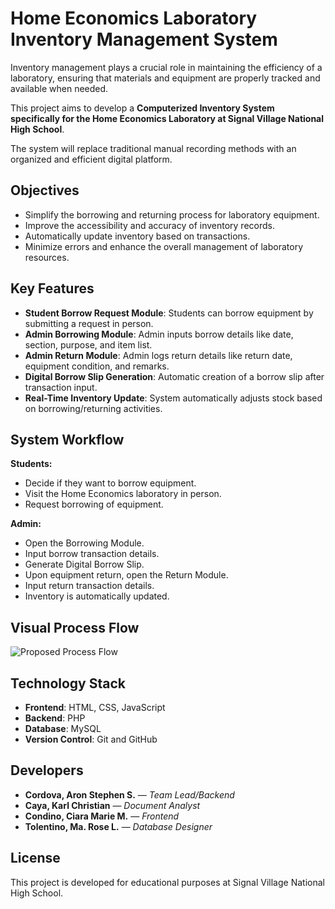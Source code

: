 # **Home Economics Laboratory Inventory Management System**

Inventory management plays a crucial role in maintaining the efficiency of a laboratory, ensuring that materials and equipment are properly tracked and available when needed.

This project aims to develop a **Computerized Inventory System specifically for the Home Economics Laboratory at Signal Village National High School**.  

The system will replace traditional manual recording methods with an organized and efficient digital platform.

## **Objectives**

- Simplify the borrowing and returning process for laboratory equipment.
- Improve the accessibility and accuracy of inventory records.
- Automatically update inventory based on transactions.
- Minimize errors and enhance the overall management of laboratory resources.

## **Key Features**

- **Student Borrow Request Module**: Students can borrow equipment by submitting a request in person.
- **Admin Borrowing Module**: Admin inputs borrow details like date, section, purpose, and item list.
- **Admin Return Module**: Admin logs return details like return date, equipment condition, and remarks.
- **Digital Borrow Slip Generation**: Automatic creation of a borrow slip after transaction input.
- **Real-Time Inventory Update**: System automatically adjusts stock based on borrowing/returning activities.

## **System Workflow**

**Students:**
- Decide if they want to borrow equipment.
- Visit the Home Economics laboratory in person.
- Request borrowing of equipment.

**Admin:**
- Open the Borrowing Module.
- Input borrow transaction details.
- Generate Digital Borrow Slip.
- Upon equipment return, open the Return Module.
- Input return transaction details.
- Inventory is automatically updated.

## **Visual Process Flow**

![Proposed Process Flow](https://github.com/user-attachments/assets/bb98d8d5-9de9-4ccb-bffc-2befb9799cbb)

## **Technology Stack**

- **Frontend**: HTML, CSS, JavaScript
- **Backend**: PHP
- **Database**: MySQL
- **Version Control**: Git and GitHub

## **Developers**

- **Cordova, Aron Stephen S.** — *Team Lead/Backend*
- **Caya, Karl Christian** — *Document Analyst*
- **Condino, Ciara Marie M.** — *Frontend*
- **Tolentino, Ma. Rose L.** — *Database Designer*

## **License**

This project is developed for educational purposes at Signal Village National High School.
